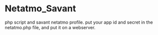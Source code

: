 # Netatmo_Savant
php script and savant netatmo profile.
put your app id and secret in the netatmo.php file, and put it on a webserver.
